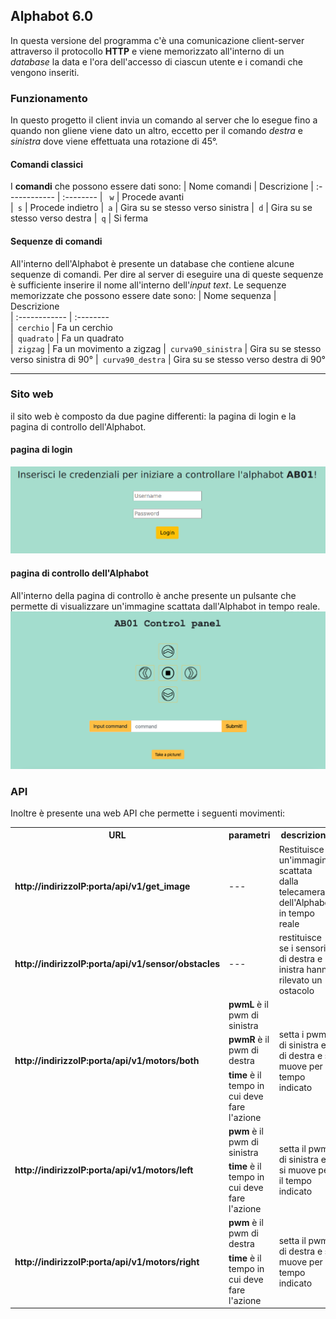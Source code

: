 ## Alphabot 6.0

In questa versione del programma c'è una comunicazione client-server attraverso il protocollo **HTTP** e viene memorizzato all'interno di un *database* 
la data e l'ora dell'accesso di ciascun utente e i comandi che vengono inseriti.


### Funzionamento
In questo progetto il client invia un comando al server che lo esegue fino a quando non gliene viene dato un altro, eccetto per il comando *destra* e *sinistra* dove viene effettuata una rotazione di 45°.

#### Comandi classici
I **comandi** che possono essere dati sono:
| Nome comandi  | Descrizione
| :------------ | :-------- 
| ` w`          | Procede avanti  
|` s`           | Procede indietro 
|` a`           | Gira su se stesso verso sinistra
|` d`           | Gira su se stesso verso destra
|` q`           | Si ferma  

#### Sequenze di comandi
All'interno dell'Alphabot è presente un database che contiene alcune sequenze di comandi.
Per dire al server di eseguire una di queste sequenze è sufficiente inserire il nome all'interno dell'*input text*.
Le sequenze memorizzate che possono essere date sono:
| Nome sequenza  | Descrizione                      
| :------------  | :--------                        
|` cerchio`            | Fa un cerchio              
|` quadrato`            | Fa un quadrato            
|` zigzag`            | Fa un movimento a zigzag 
|` curva90_sinistra`            | Gira su se stesso verso sinistra di 90°
|` curva90_destra`            | Gira su se stesso verso destra di 90°    

---

### Sito web
il sito web è composto da due pagine differenti: la pagina di login e la pagina di controllo dell'Alphabot.

#### pagina di login
![pagina_login](./immagini/pagina_login.png)
#### pagina di controllo dell'Alphabot
All'interno della pagina di controllo è anche presente un pulsante che permette di visualizzare un'immagine scattata dall'Alphabot in tempo reale.
![pagina_controllo](./immagini/pagina_controllo.png)

### API
Inoltre è presente una web API che permette i seguenti movimenti:


<table>
<tr><th>URL</th><th>parametri</th><th>descrizione</th></tr>
  <tr><td><b>http://indirizzoIP:porta/api/v1/get_image</b></td><td>---</td><td>Restituisce un'immagine scattata dalla telecamera dell'Alphabot in tempo reale</td></tr>
<tr><td><b>http://indirizzoIP:porta/api/v1/sensor/obstacles</b></td><td>---</td><td>restituisce se i sensori di destra e inistra hanno rilevato un ostacolo</td></tr>
<tr><td rowspan="3"><b>http://indirizzoIP:porta/api/v1/motors/both</b></td><td><b>pwmL</b> è il pwm di sinistra</td><td rowspan="3">setta i pwm di sinistra e di destra e si muove per il tempo indicato</td></tr>
<tr><td><b>pwmR</b> è il pwm di destra</td></tr>
<tr><td><b>time</b> è il tempo in cui deve fare l'azione</td></tr>
<tr><td rowspan="2"><b>http://indirizzoIP:porta/api/v1/motors/left</b></td><td><b>pwm</b> è il pwm di sinistra</td><td rowspan="2">setta il pwm di sinistra e si muove per il tempo indicato</td></tr>
<tr><td><b>time</b> è il tempo in cui deve fare l'azione</td></tr>
<tr><td rowspan="2"><b>http://indirizzoIP:porta/api/v1/motors/right</b></td><td><b>pwm</b> è il pwm di destra</td><td rowspan="2">setta il pwm di destra e si muove per il tempo indicato</td></tr>
<tr><td><b>time</b> è il tempo in cui deve fare l'azione</td></tr>
</table>

